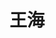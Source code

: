 ---
title: "王海"
position: "博士"
contact: "wanghai@nankai.edu.cn"
description: "陆空两栖机器人规划与控制"
photo: "/url_test/student/wanghai/photo.jpg"
place: 2
item:
  - 中国矿业大学硕士
---